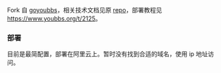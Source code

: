 Fork 自 [goyoubbs](https://github.com/ego008/goyoubbs)，相关技术文档见原 [repo](https://github.com/ego008/goyoubbs/blob/master/README.md)，部署教程见 <https://www.youbbs.org/t/2125>。

### 部署

目前是最简配置，部署在阿里云上。暂时没有找到合适的域名，使用 ip 地址访问。

